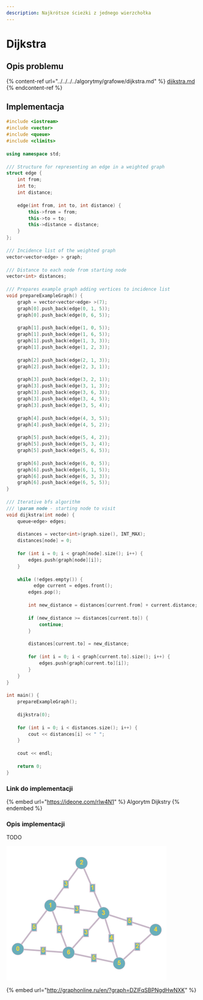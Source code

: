 ```yaml
---
description: Najkrótsze ścieżki z jednego wierzchołka
---
```


# Dijkstra

## Opis problemu

{% content-ref url="../../../../algorytmy/grafowe/dijkstra.md" %}
[dijkstra.md](../../../../algorytmy/grafowe/dijkstra.md)
{% endcontent-ref %}

## Implementacja

```cpp
#include <iostream>
#include <vector>
#include <queue>
#include <climits>

using namespace std;

/// Structure for representing an edge in a weighted graph
struct edge {
	int from;
	int to;
	int distance;
	
	edge(int from, int to, int distance) {
		this->from = from;
		this->to = to;
		this->distance = distance;
	}
};

/// Incidence list of the weighted graph
vector<vector<edge> > graph;

/// Distance to each node from starting node
vector<int> distances;

/// Prepares example graph adding vertices to incidence list
void prepareExampleGraph() {
    graph = vector<vector<edge> >(7);
    graph[0].push_back(edge(0, 1, 5));
    graph[0].push_back(edge(0, 6, 5));

    graph[1].push_back(edge(1, 0, 5));
    graph[1].push_back(edge(1, 6, 5));
    graph[1].push_back(edge(1, 3, 3));
    graph[1].push_back(edge(1, 2, 3));

    graph[2].push_back(edge(2, 1, 3));
    graph[2].push_back(edge(2, 3, 1));

    graph[3].push_back(edge(3, 2, 1));
    graph[3].push_back(edge(3, 1, 3));
    graph[3].push_back(edge(3, 6, 3));
    graph[3].push_back(edge(3, 4, 5));
    graph[3].push_back(edge(3, 5, 4));

    graph[4].push_back(edge(4, 3, 5));
    graph[4].push_back(edge(4, 5, 2));

    graph[5].push_back(edge(5, 4, 2));
    graph[5].push_back(edge(5, 3, 4));
    graph[5].push_back(edge(5, 6, 5));

    graph[6].push_back(edge(6, 0, 5));
    graph[6].push_back(edge(6, 1, 5));
    graph[6].push_back(edge(6, 3, 3));
    graph[6].push_back(edge(6, 5, 5));
}

/// Iterative bfs algorithm
/// \param node - starting node to visit
void dijkstra(int node) {
    queue<edge> edges;

    distances = vector<int>(graph.size(), INT_MAX);
    distances[node] = 0;

    for (int i = 0; i < graph[node].size(); i++) {
        edges.push(graph[node][i]);
    }

    while (!edges.empty()) {
    	  edge current = edges.front();
        edges.pop();

        int new_distance = distances[current.from] + current.distance;

        if (new_distance >= distances[current.to]) {
            continue;
        }

        distances[current.to] = new_distance;

        for (int i = 0; i < graph[current.to].size(); i++) {
            edges.push(graph[current.to][i]);
        }
    }
}

int main() {
    prepareExampleGraph();

    dijkstra(0);

    for (int i = 0; i < distances.size(); i++) {
        cout << distances[i] << " ";
    }

    cout << endl;

    return 0;
}
```

### Link do implementacji

{% embed url="https://ideone.com/rIw4N1" %}
Algorytm Dijkstry
{% endembed %}

### Opis implementacji

TODO

![Przykładowy graf wykorzystany w implementacji](../../../../.gitbook/assets/example_graph_weighted.png)

{% embed url="http://graphonline.ru/en/?graph=DZlFqSBPNgdHwNXK" %}

